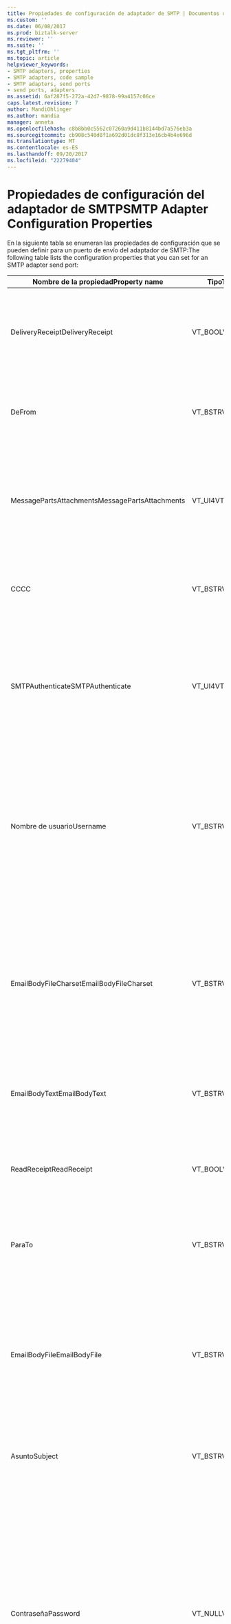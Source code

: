 ```yaml
---
title: Propiedades de configuración de adaptador de SMTP | Documentos de Microsoft
ms.custom: ''
ms.date: 06/08/2017
ms.prod: biztalk-server
ms.reviewer: ''
ms.suite: ''
ms.tgt_pltfrm: ''
ms.topic: article
helpviewer_keywords:
- SMTP adapters, properties
- SMTP adapters, code sample
- SMTP adapters, send ports
- send ports, adapters
ms.assetid: 6af287f5-272a-42d7-9878-99a4157c06ce
caps.latest.revision: 7
author: MandiOhlinger
ms.author: mandia
manager: anneta
ms.openlocfilehash: c8b8bb0c5562c07260a9d411b8144bd7a576eb3a
ms.sourcegitcommit: cb908c540d8f1a692d01dc8f313e16cb4b4e696d
ms.translationtype: MT
ms.contentlocale: es-ES
ms.lasthandoff: 09/20/2017
ms.locfileid: "22279404"
---
```

# <a name="smtp-adapter-configuration-properties"></a><span data-ttu-id="165a6-102">Propiedades de configuración del adaptador de SMTP</span><span class="sxs-lookup"><span data-stu-id="165a6-102">SMTP Adapter Configuration Properties</span></span>
<span data-ttu-id="165a6-103">En la siguiente tabla se enumeran las propiedades de configuración que se pueden definir para un puerto de envío del adaptador de SMTP:</span><span class="sxs-lookup"><span data-stu-id="165a6-103">The following table lists the configuration properties that you can set for an SMTP adapter send port:</span></span>  
  
|<span data-ttu-id="165a6-104">Nombre de la propiedad</span><span class="sxs-lookup"><span data-stu-id="165a6-104">Property name</span></span>|<span data-ttu-id="165a6-105">Tipo</span><span class="sxs-lookup"><span data-stu-id="165a6-105">Type</span></span>|<span data-ttu-id="165a6-106">Description</span><span class="sxs-lookup"><span data-stu-id="165a6-106">Description</span></span>|<span data-ttu-id="165a6-107">Restricciones</span><span class="sxs-lookup"><span data-stu-id="165a6-107">Restrictions</span></span>|<span data-ttu-id="165a6-108">Comentarios</span><span class="sxs-lookup"><span data-stu-id="165a6-108">Comments</span></span>|  
|-------------------|----------|-----------------|------------------|--------------|  
|<span data-ttu-id="165a6-109">DeliveryReceipt</span><span class="sxs-lookup"><span data-stu-id="165a6-109">DeliveryReceipt</span></span>|<span data-ttu-id="165a6-110">VT_BOOL</span><span class="sxs-lookup"><span data-stu-id="165a6-110">VT_BOOL</span></span>|<span data-ttu-id="165a6-111">Especifica si se debe enviar un mensaje de correo electrónico de confirmación cuando se entrega el mensaje.</span><span class="sxs-lookup"><span data-stu-id="165a6-111">Specify that a confirmation e-mail message should be sent when the message is delivered.</span></span>|<span data-ttu-id="165a6-112">Los valores válidos son:</span><span class="sxs-lookup"><span data-stu-id="165a6-112">Valid values are:</span></span><br /><br /> <span data-ttu-id="165a6-113">--1 (true)</span><span class="sxs-lookup"><span data-stu-id="165a6-113">-   -1 (true)</span></span><br /><span data-ttu-id="165a6-114">-0 (false)</span><span class="sxs-lookup"><span data-stu-id="165a6-114">-   0 (false)</span></span>|<span data-ttu-id="165a6-115">El valor predeterminado es 0 (falso).</span><span class="sxs-lookup"><span data-stu-id="165a6-115">The default value is 0 (false).</span></span>|  
|<span data-ttu-id="165a6-116">De</span><span class="sxs-lookup"><span data-stu-id="165a6-116">From</span></span>|<span data-ttu-id="165a6-117">VT_BSTR</span><span class="sxs-lookup"><span data-stu-id="165a6-117">VT_BSTR</span></span>|<span data-ttu-id="165a6-118">Especificar la dirección de correo electrónico que se colocará en el encabezado De de SMTP.</span><span class="sxs-lookup"><span data-stu-id="165a6-118">Specify the e-mail address to place on the SMTP From header.</span></span>|<span data-ttu-id="165a6-119">Longitud mínima: 0</span><span class="sxs-lookup"><span data-stu-id="165a6-119">Minimum length: 0</span></span><br /><br /> <span data-ttu-id="165a6-120">Longitud máxima: 256</span><span class="sxs-lookup"><span data-stu-id="165a6-120">Maximum length: 256</span></span>|<span data-ttu-id="165a6-121">Ninguno</span><span class="sxs-lookup"><span data-stu-id="165a6-121">None</span></span>|  
|<span data-ttu-id="165a6-122">MessagePartsAttachments</span><span class="sxs-lookup"><span data-stu-id="165a6-122">MessagePartsAttachments</span></span>|<span data-ttu-id="165a6-123">VT_UI4</span><span class="sxs-lookup"><span data-stu-id="165a6-123">VT_UI4</span></span>|<span data-ttu-id="165a6-124">Especifica la forma de adjuntar partes del mensaje de BizTalk al mensaje de correo electrónico.</span><span class="sxs-lookup"><span data-stu-id="165a6-124">Specify how BizTalk message parts are attached to the e-mail message.</span></span>|<span data-ttu-id="165a6-125">Los valores válidos son:</span><span class="sxs-lookup"><span data-stu-id="165a6-125">Valid values are:</span></span><br /><br /> <span data-ttu-id="165a6-126">-0 (no adjuntar partes del mensaje)</span><span class="sxs-lookup"><span data-stu-id="165a6-126">-   0 (Do not attach message parts)</span></span><br /><span data-ttu-id="165a6-127">-1 (adjuntar solo parte del cuerpo</span><span class="sxs-lookup"><span data-stu-id="165a6-127">-   1 (Attach only body part</span></span><br /><span data-ttu-id="165a6-128">-2 (adjuntar todas las partes)</span><span class="sxs-lookup"><span data-stu-id="165a6-128">-   2 (Attach all parts)</span></span>|<span data-ttu-id="165a6-129">El valor predeterminado es 0 (no adjuntar partes del mensaje).</span><span class="sxs-lookup"><span data-stu-id="165a6-129">The default value is 0 (Do not attach message parts).</span></span>|  
|<span data-ttu-id="165a6-130">CC</span><span class="sxs-lookup"><span data-stu-id="165a6-130">CC</span></span>|<span data-ttu-id="165a6-131">VT_BSTR</span><span class="sxs-lookup"><span data-stu-id="165a6-131">VT_BSTR</span></span>|<span data-ttu-id="165a6-132">Especificar la dirección de correo electrónico a la que desea enviar una copia del mensaje.</span><span class="sxs-lookup"><span data-stu-id="165a6-132">Specify the e-mail address to send the carbon copy of the message.</span></span>|<span data-ttu-id="165a6-133">Longitud máxima: 1024</span><span class="sxs-lookup"><span data-stu-id="165a6-133">Maximum length: 1024</span></span>|<span data-ttu-id="165a6-134">Puede especificar más de una dirección de correo electrónico.</span><span class="sxs-lookup"><span data-stu-id="165a6-134">You can specify more than one address.</span></span>|  
|<span data-ttu-id="165a6-135">SMTPAuthenticate</span><span class="sxs-lookup"><span data-stu-id="165a6-135">SMTPAuthenticate</span></span>|<span data-ttu-id="165a6-136">VT_UI4</span><span class="sxs-lookup"><span data-stu-id="165a6-136">VT_UI4</span></span>|<span data-ttu-id="165a6-137">Los valores válidos son:</span><span class="sxs-lookup"><span data-stu-id="165a6-137">Valid values are:</span></span><br /><br /> <span data-ttu-id="165a6-138">-0 (no autenticar)</span><span class="sxs-lookup"><span data-stu-id="165a6-138">-   0 (Do not authenticate)</span></span><br /><span data-ttu-id="165a6-139">-1 (autenticación básica)</span><span class="sxs-lookup"><span data-stu-id="165a6-139">-   1 (Basic authentication)</span></span><br /><span data-ttu-id="165a6-140">-2 (cuenta de proceso (NTLM))</span><span class="sxs-lookup"><span data-stu-id="165a6-140">-   2 (Process account (NTLM))</span></span>|<span data-ttu-id="165a6-141">Si no se especifica este valor, entonces se aplica el valor (predeterminado).</span><span class="sxs-lookup"><span data-stu-id="165a6-141">If this value is not specified then the (Default) value is applied.</span></span>|<span data-ttu-id="165a6-142">El valor (predeterminado) indica que el puerto de envío SMTP utilizará los valores de configuración especificados en el controlador de envío.</span><span class="sxs-lookup"><span data-stu-id="165a6-142">The (Default) value indicates that the SMTP send port will use the configuration values specified in the send handler.</span></span>|  
|<span data-ttu-id="165a6-143">Nombre de usuario</span><span class="sxs-lookup"><span data-stu-id="165a6-143">Username</span></span>|<span data-ttu-id="165a6-144">VT_BSTR</span><span class="sxs-lookup"><span data-stu-id="165a6-144">VT_BSTR</span></span>|<span data-ttu-id="165a6-145">Especifica el nombre de usuario que se utilizará para la autenticación en el servidor SMTP.</span><span class="sxs-lookup"><span data-stu-id="165a6-145">Specify the user name to use for authentication with the SMTP server.</span></span>|<span data-ttu-id="165a6-146">Esta propiedad no necesita ningún valor a menos que la propiedad SMTPAuthenticate esté definida como 1 (autenticación básica).</span><span class="sxs-lookup"><span data-stu-id="165a6-146">This property does not require a value unless the SMTPAuthenticate property is set to 1 (Basic authentication).</span></span><br /><br /> <span data-ttu-id="165a6-147">Longitud mínima: 0</span><span class="sxs-lookup"><span data-stu-id="165a6-147">Minimum length: 0</span></span><br /><br /> <span data-ttu-id="165a6-148">Longitud máxima: 256</span><span class="sxs-lookup"><span data-stu-id="165a6-148">Maximum length: 256</span></span>|<span data-ttu-id="165a6-149">Ninguno</span><span class="sxs-lookup"><span data-stu-id="165a6-149">None</span></span>|  
|<span data-ttu-id="165a6-150">EmailBodyFileCharset</span><span class="sxs-lookup"><span data-stu-id="165a6-150">EmailBodyFileCharset</span></span>|<span data-ttu-id="165a6-151">VT_BSTR</span><span class="sxs-lookup"><span data-stu-id="165a6-151">VT_BSTR</span></span>|<span data-ttu-id="165a6-152">Especificar la codificación del juego de caracteres del archivo que se envía.</span><span class="sxs-lookup"><span data-stu-id="165a6-152">Specify the character set encoding of the file being sent.</span></span>|<span data-ttu-id="165a6-153">Esta propiedad no necesita ningún valor a menos que la propiedad EmailBodyFile esté definida.</span><span class="sxs-lookup"><span data-stu-id="165a6-153">This property does not require a value unless the EmailBodyFile property is set.</span></span>|<span data-ttu-id="165a6-154">El adaptador de SMTP no aplica la codificación especificada al archivo; esta opción solo sirve para especificar el modo en que se ha codificado el archivo que se envía.</span><span class="sxs-lookup"><span data-stu-id="165a6-154">The SMTP adapter does not apply the specified encoding to the file, this option is only for specifying how the file being sent is already encoded.</span></span><br /><br /> <span data-ttu-id="165a6-155">El valor predeterminado es utf-8.</span><span class="sxs-lookup"><span data-stu-id="165a6-155">The default value is utf-8.</span></span>|  
|<span data-ttu-id="165a6-156">EmailBodyText</span><span class="sxs-lookup"><span data-stu-id="165a6-156">EmailBodyText</span></span>|<span data-ttu-id="165a6-157">VT_BSTR</span><span class="sxs-lookup"><span data-stu-id="165a6-157">VT_BSTR</span></span>|<span data-ttu-id="165a6-158">Especifica el texto que se utilizará para el cuerpo del correo electrónico que se va a enviar.</span><span class="sxs-lookup"><span data-stu-id="165a6-158">Specify text to be used for the body of the e-mail being sent.</span></span>|<span data-ttu-id="165a6-159">Longitud máxima: 64Kb</span><span class="sxs-lookup"><span data-stu-id="165a6-159">Maximum Length: 64Kb</span></span>|<span data-ttu-id="165a6-160">Ninguno</span><span class="sxs-lookup"><span data-stu-id="165a6-160">None</span></span>|  
|<span data-ttu-id="165a6-161">ReadReceipt</span><span class="sxs-lookup"><span data-stu-id="165a6-161">ReadReceipt</span></span>|<span data-ttu-id="165a6-162">VT_BOOL</span><span class="sxs-lookup"><span data-stu-id="165a6-162">VT_BOOL</span></span>|<span data-ttu-id="165a6-163">Especifica si se debe enviar un mensaje de correo electrónico de confirmación cuando se lee el mensaje.</span><span class="sxs-lookup"><span data-stu-id="165a6-163">Specify that a confirmation e-mail message should be sent when the message is read.</span></span>|<span data-ttu-id="165a6-164">Los valores válidos son:</span><span class="sxs-lookup"><span data-stu-id="165a6-164">Valid values are:</span></span><br /><br /> <span data-ttu-id="165a6-165">--1 (true)</span><span class="sxs-lookup"><span data-stu-id="165a6-165">-   -1 (true)</span></span><br /><span data-ttu-id="165a6-166">-0 (false)</span><span class="sxs-lookup"><span data-stu-id="165a6-166">-   0 (false)</span></span>|<span data-ttu-id="165a6-167">El valor predeterminado es 0 (falso).</span><span class="sxs-lookup"><span data-stu-id="165a6-167">The default value is 0 (false).</span></span>|  
|<span data-ttu-id="165a6-168">Para</span><span class="sxs-lookup"><span data-stu-id="165a6-168">To</span></span>|<span data-ttu-id="165a6-169">VT_BSTR</span><span class="sxs-lookup"><span data-stu-id="165a6-169">VT_BSTR</span></span>|<span data-ttu-id="165a6-170">Especificar la dirección de correo electrónico a la que desea enviar mensajes.</span><span class="sxs-lookup"><span data-stu-id="165a6-170">Specify the e-mail address for where to send messages.</span></span>|<span data-ttu-id="165a6-171">Ninguno</span><span class="sxs-lookup"><span data-stu-id="165a6-171">None</span></span>|<span data-ttu-id="165a6-172">Ninguno</span><span class="sxs-lookup"><span data-stu-id="165a6-172">None</span></span>|  
|<span data-ttu-id="165a6-173">EmailBodyFile</span><span class="sxs-lookup"><span data-stu-id="165a6-173">EmailBodyFile</span></span>|<span data-ttu-id="165a6-174">VT_BSTR</span><span class="sxs-lookup"><span data-stu-id="165a6-174">VT_BSTR</span></span>|<span data-ttu-id="165a6-175">Especifica la ruta al archivo que se va a utilizar para el cuerpo del correo electrónico que se está enviando.</span><span class="sxs-lookup"><span data-stu-id="165a6-175">Specify the path to the file that is to be used for the body of the e-mail being sent.</span></span>|<span data-ttu-id="165a6-176">Longitud máxima de la ruta de acceso: 256 caracteres</span><span class="sxs-lookup"><span data-stu-id="165a6-176">Maximum path length: 256 characters</span></span>|<span data-ttu-id="165a6-177">Es un procedimiento recomendado para especificar una ruta de acceso en un recurso compartido de archivos que sea accesible desde todos los servidores de BizTalk Server en el grupo de BizTalk Server para su uso en producción.</span><span class="sxs-lookup"><span data-stu-id="165a6-177">It is a recommended best practice to specify a path on a file share that is accessible from all BizTalk Servers in the BizTalk Server group to be used in production.</span></span>|  
|<span data-ttu-id="165a6-178">Asunto</span><span class="sxs-lookup"><span data-stu-id="165a6-178">Subject</span></span>|<span data-ttu-id="165a6-179">VT_BSTR</span><span class="sxs-lookup"><span data-stu-id="165a6-179">VT_BSTR</span></span>|<span data-ttu-id="165a6-180">Especifica el encabezado de asunto del mensaje.</span><span class="sxs-lookup"><span data-stu-id="165a6-180">Specify the subject header for the message.</span></span>|<span data-ttu-id="165a6-181">Longitud mínima: 0</span><span class="sxs-lookup"><span data-stu-id="165a6-181">Minimum length: 0</span></span><br /><br /> <span data-ttu-id="165a6-182">Longitud máxima: 256</span><span class="sxs-lookup"><span data-stu-id="165a6-182">Maximum length: 256</span></span>|<span data-ttu-id="165a6-183">Ninguno</span><span class="sxs-lookup"><span data-stu-id="165a6-183">None</span></span>|  
|<span data-ttu-id="165a6-184">Contraseña</span><span class="sxs-lookup"><span data-stu-id="165a6-184">Password</span></span>|<span data-ttu-id="165a6-185">VT_NULL</span><span class="sxs-lookup"><span data-stu-id="165a6-185">VT_NULL</span></span>|<span data-ttu-id="165a6-186">Especifica la contraseña que se utilizará para la autenticación en el servidor SMTP.</span><span class="sxs-lookup"><span data-stu-id="165a6-186">Specify the password to use for authentication with the SMTP server.</span></span>|<span data-ttu-id="165a6-187">Esta propiedad no necesita un valor a menos que la propiedad SMTPAuthenticate se establece en 1 (autenticación básica).</span><span class="sxs-lookup"><span data-stu-id="165a6-187">This property does not require a value unless the SMTPAuthenticate  property is set to 1 (Basic authentication).</span></span><br /><br /> <span data-ttu-id="165a6-188">Este valor siempre se establece en NULL cuando se exporta un archivo de enlace.</span><span class="sxs-lookup"><span data-stu-id="165a6-188">This value is always set to null when exporting a binding file.</span></span> <span data-ttu-id="165a6-189">Este campo se debe rellenar de forma manual con la contraseña antes de importar el archivo de enlace en la configuración de BizTalk Server de destino.</span><span class="sxs-lookup"><span data-stu-id="165a6-189">This field must be manually populated with the password before importing the binding file into the target BizTalk Server configuration.</span></span>|<span data-ttu-id="165a6-190">Ninguno</span><span class="sxs-lookup"><span data-stu-id="165a6-190">None</span></span>|  
|<span data-ttu-id="165a6-191">Datos adjuntos</span><span class="sxs-lookup"><span data-stu-id="165a6-191">Attachments</span></span>|<span data-ttu-id="165a6-192">VT_BSTR</span><span class="sxs-lookup"><span data-stu-id="165a6-192">VT_BSTR</span></span>|<span data-ttu-id="165a6-193">Especifica la ruta a un archivo que se va a adjuntar al correo electrónico que se está enviando.</span><span class="sxs-lookup"><span data-stu-id="165a6-193">Specify the path to a file that is to be attached to the e-mail being sent.</span></span>|<span data-ttu-id="165a6-194">Longitud máxima de la ruta de acceso: 256 caracteres</span><span class="sxs-lookup"><span data-stu-id="165a6-194">Maximum path length: 256 characters</span></span>|<span data-ttu-id="165a6-195">Ninguno</span><span class="sxs-lookup"><span data-stu-id="165a6-195">None</span></span>|  
|<span data-ttu-id="165a6-196">SMTPHost</span><span class="sxs-lookup"><span data-stu-id="165a6-196">SMTPHost</span></span>|<span data-ttu-id="165a6-197">VT_BSTR</span><span class="sxs-lookup"><span data-stu-id="165a6-197">VT_BSTR</span></span>|<span data-ttu-id="165a6-198">Especifica el nombre del servidor SMTP que se utilizará al enviar mensajes.</span><span class="sxs-lookup"><span data-stu-id="165a6-198">Specify the name of the SMTP server to use when sending messages.</span></span>|<span data-ttu-id="165a6-199">La URI de un puerto de envío o ubicación de recepción no puede superar los 256 caracteres.</span><span class="sxs-lookup"><span data-stu-id="165a6-199">The URI for a send port or receive location cannot exceed 256 characters.</span></span><br /><br /> <span data-ttu-id="165a6-200">Longitud máxima de la ruta de acceso: 256 caracteres</span><span class="sxs-lookup"><span data-stu-id="165a6-200">Maximum path length: 256 characters</span></span>|<span data-ttu-id="165a6-201">Ninguno</span><span class="sxs-lookup"><span data-stu-id="165a6-201">None</span></span>|  
|<span data-ttu-id="165a6-202">EmailBodyTextCharset</span><span class="sxs-lookup"><span data-stu-id="165a6-202">EmailBodyTextCharset</span></span>|<span data-ttu-id="165a6-203">VT_BSTR</span><span class="sxs-lookup"><span data-stu-id="165a6-203">VT_BSTR</span></span>|<span data-ttu-id="165a6-204">Especificar el juego de caracteres que se utilizará para codificar el cuerpo del correo electrónico que se está enviando.</span><span class="sxs-lookup"><span data-stu-id="165a6-204">Specify the character set to use for encoding the body of the e-mail being sent.</span></span>|<span data-ttu-id="165a6-205">Esta propiedad no necesita ningún valor a menos que la propiedad EmailBodyText esté definida.</span><span class="sxs-lookup"><span data-stu-id="165a6-205">This property does not require a value unless the EmailBodyText property is set.</span></span>|<span data-ttu-id="165a6-206">El valor predeterminado es utf-8.</span><span class="sxs-lookup"><span data-stu-id="165a6-206">The default value is utf-8.</span></span>|  
  
 <span data-ttu-id="165a6-207">En el siguiente código se muestra el formato de la cadena XML que se utiliza para establecer las propiedades:</span><span class="sxs-lookup"><span data-stu-id="165a6-207">The following code shows the format of the XML string you use to set the properties:</span></span>  
  
```  
<CustomProps>  
<DeliveryReceipt vt="11">-1</DeliveryReceipt>  
<From vt="8">someone@microsoft.com</From>  
<MessagePartsAttachments vt="19">0</MessagePartsAttachments>  
<CC vt="8">someoneelse@microsoft.com</CC>  
<SMTPAuthenticate vt="19">1</SMTPAuthenticate>  
<Username vt="8">OverrideUsername</Username>  
<EmailBodyFileCharset vt="8">utf-8</EmailBodyFileCharset>  
<EmailBodyText vt="8">Email Body Text</EmailBodyText>  
<ReadReceipt vt="11">-1</ReadReceipt>  
<To vt="8">recipient@microsoft.com</To>  
<EmailBodyFile vt="8">C:\emailbodyfile.xml</EmailBodyFile>  
<Subject vt="8">test mail</Subject>  
<Password vt="1" />  
<Attachments vt="8">C:\attachment.txt</Attachments>  
<SMTPHost vt="8">emailhost</SMTPHost>  
<EmailBodyTextCharset vt="8">utf-8</EmailBodyTextCharset>  
</CustomProps>  
```